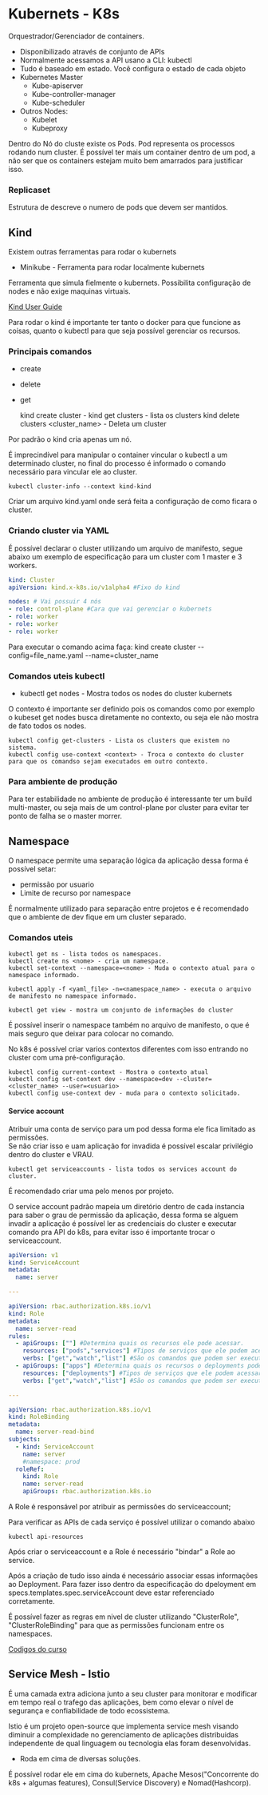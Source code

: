 # Kubernets - K8s

Orquestrador/Gerenciador de containers.

- Disponibilizado através de conjunto de APIs
- Normalmente acessamos a API usano a CLI: kubectl
- Tudo é baseado em estado. Você configura o estado de cada objeto
- Kubernetes Master
    - Kube-apiserver
    - Kube-controller-manager
    - Kube-scheduler
- Outros Nodes:
    - Kubelet
    - Kubeproxy

Dentro do Nó do cluste existe os Pods.
Pod representa os processos rodando num cluster.
É possível ter mais um container dentro de um pod, a não ser que os containers estejam muito bem amarrados para justificar isso.

### Replicaset

Estrutura de descreve o numero de pods que devem ser mantidos.


## Kind

Existem outras ferramentas para rodar o kubernets
- Minikube - Ferramenta para rodar localmente kubernets

Ferramenta que simula fielmente o kubernets.
Possibilita configuração de nodes e não exige maquinas virtuais.

[Kind User Guide](https://kind.sigs.k8s.io/docs/user/quick-start#installation)

Para rodar o kind é importante ter tanto o docker para que funcione as coisas, quanto o kubectl para que seja possível gerenciar os recursos.

### Principais comandos
- create
- delete
- get

    kind create cluster - 
    kind get clusters - lista os clusters
    kind delete clusters <cluster_name> - Deleta um cluster

Por padrão o kind cria apenas um nó.

É imprecindível para manipular o container vincular o kubectl a um determinado cluster, no final do processo é informado o comando necessário para vincular ele ao cluster.

    kubectl cluster-info --context kind-kind

Criar um arquivo kind.yaml onde será feita a configuração de como ficara o cluster.

### Criando cluster via YAML

É possível declarar o cluster utilizando um arquivo de manifesto, segue abaixo um exemplo de especificação para um cluster com 1 master e 3 workers.

```yaml
kind: Cluster
apiVersion: kind.x-k8s.io/v1alpha4 #Fixo do kind

nodes: # Vai possuir 4 nós
- role: control-plane #Cara que vai gerenciar o kubernets
- role: worker
- role: worker
- role: worker
```

Para executar o comando acima faça:
    kind create cluster --config=file_name.yaml --name=cluster_name

### Comandos uteis kubectl

- kubectl get nodes - Mostra todos os nodes do cluster 
kubernets

O contexto é importante ser definido pois os comandos como por exemplo o kubeset get nodes busca diretamente no contexto, ou seja ele não mostra de fato todos os nodes.

    kubectl config get-clusters - Lista os clusters que existem no sistema.
    kubectl config use-context <context> - Troca o contexto do cluster para que os comandso sejam executados em outro contexto.



### Para ambiente de produção

Para ter estabilidade no ambiente de produção é interessante ter um build multi-master, ou seja mais de um control-plane por cluster para evitar ter ponto de falha se o master morrer.


## Namespace

O namespace permite uma separação lógica da aplicação dessa forma é possível setar:
- permissão por usuario
- Limite de recurso por namespace

É normalmente utilizado para separação entre projetos e é recomendado que o ambiente de dev fique em um cluster separado.

### Comandos uteis

    kubectl get ns - lista todos os namespaces.
    kubectl create ns <nome> - cria um namespace.
    kubectl set-context --namespace=<nome> - Muda o contexto atual para o namespace informado.

    kubectl apply -f <yaml_file> -n=<namespace_name> - executa o arquivo de manifesto no namespace informado.

    kubectl get view - mostra um conjunto de informações do cluster

É possível inserir o namespace também no arquivo de manifesto, o que é mais seguro que deixar para colocar no comando.

No k8s é possível criar varios contextos diferentes com isso entrando no cluster com uma pré-configuração. 

    kubectl config current-context - Mostra o contexto atual
    kubectl config set-context dev --namespace=dev --cluster=<cluster_name> --user=<usuario>
    kubectl config use-context dev - muda para o contexto solicitado.

#### Service account

Atribuir uma conta de serviço para um pod dessa forma ele fica limitado as permissões. <br>
Se não criar isso e uam aplicação for invadida é possível escalar privilégio dentro do cluster e VRAU.

    kubectl get serviceaccounts - lista todos os services account do cluster.

É recomendado criar uma pelo menos por projeto.

O service account padrão mapeia um diretório dentro de cada instancia para saber o grau de permissão da aplicação, dessa forma se alguem invadir a aplicação é possível ler as credenciais do cluster e executar comando pra API do k8s, para evitar isso é importante trocar o serviceaccount.

```yaml
apiVersion: v1
kind: ServiceAccount
metadata:
  name: server

---

apiVersion: rbac.authorization.k8s.io/v1
kind: Role
metadata:
  name: server-read
rules:
  - apiGroups: [""] #Determina quais os recursos ele pode acessar.
    resources: ["pods","services"] #Tipos de serviços que ele podem acessar.
    verbs: ["get","watch","list"] #São os comandos que podem ser executados nos recursos acima.
  - apiGroups: ["apps"] #Determina quais os recursos o deployments pode usar.
    resources: ["deployments"] #Tipos de serviços que ele podem acessar.
    verbs: ["get","watch","list"] #São os comandos que podem ser executados nos recursos acima.

--- 

apiVersion: rbac.authorization.k8s.io/v1
kind: RoleBinding
metadata:
  name: server-read-bind
subjects:
  - kind: ServiceAccount
    name: server
    #namespace: prod
  roleRef:
    kind: Role
    name: server-read
    apiGroups: rbac.authorization.k8s.io


```

A Role é responsável por atribuir as permissões do serviceaccount;

Para verificar as APIs de cada serviço é possível utilizar o comando abaixo

    kubectl api-resources

Após criar o serviceaccount e a Role é necessário "bindar" a Role ao service.

Após a criação de tudo isso ainda é necessário associar essas informações ao Deployment. Para fazer isso dentro da especificação do dpeloyment em specs.templates.spec.serviceAccount deve estar referenciado corretamente.

É possível fazer as regras em nivel de cluster utilizando "ClusterRole", "ClusterRoleBinding" para que as permissões funcionam entre os namespaces.

[Codigos do curso](https://github.com/codeedu/fc2-k8s)

## Service Mesh - Istio

É uma camada extra adiciona junto a seu cluster para monitorar e modificar em tempo real o trafego das aplicações, bem como elevar o nível de segurança e confiabilidade de todo ecossistema.

Istio é um projeto open-source que implementa service mesh visando diminuir a complexidade no gerenciamento de aplicações distribuidas independente de qual linguagem ou tecnologia elas foram desenvolvidas.

- Roda em cima de diversas soluções.

É possível rodar ele em cima do kubernets, Apache Mesos("Concorrente do k8s + algumas features), Consul(Service Discovery) e Nomad(Hashcorp). 








